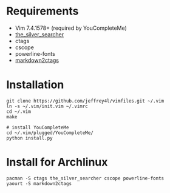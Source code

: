 # Requirements

* Vim 7.4.1578+ (required by YouCompleteMe)
* [the_silver_searcher](https://github.com/ggreer/the_silver_searcher)
* ctags
* cscope
* powerline-fonts
* [markdown2ctags](https://github.com/jszakmeister/markdown2ctags)

# Installation

    git clone https://github.com/jeffrey4l/vimfiles.git ~/.vim
    ln -s ~/.vim/init.vim ~/.vimrc
    cd ~/.vim
    make

    # install YouCompleteMe
    cd ~/.vim/plugged/YouCompleteMe/
    python install.py

# Install for Archlinux

    pacman -S ctags the_silver_searcher cscope powerline-fonts
    yaourt -S markdown2ctags
